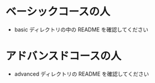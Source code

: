 # ベーシックコースの人

- basic ディレクトリの中の README を確認してください

# アドバンスドコースの人

- advanced ディレクトリの README を確認してください

